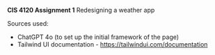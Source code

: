 **CIS 4120 Assignment 1**
Redesigning a weather app 

Sources used:
- ChatGPT 4o (to set up the initial framework of the page)
- Tailwind UI documentation - https://tailwindui.com/documentation

